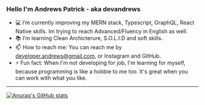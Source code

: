 ### Hello I'm Andrews Patrick - aka devandrews

- 💻 I’m currently improving my MERN stack, Typescript, GraphQL, React Native skills. Im trying to reach Advanced/Fluency in English as well.
- 📚 I’m learning Clean Archicterure, S.O.L.I.D and soft skills.
- 📫 How to reach me: You can reach me by developer.andrews@gmail.com, or Instagram and GitHub.
- ⚡ Fun fact: When I'm not developing for job, I'm learning for myself, because programming is like a hobbie to me too. It's great when you can work with what you like.

<hr/>

[![Anurag's GitHub stats](https://github-readme-stats.vercel.app/api?username=devandrews)](https://github.com/devandrews/github-readme-stats)

